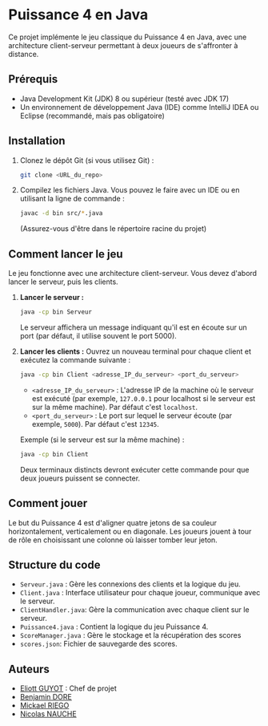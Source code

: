 # Puissance 4 en Java

Ce projet implémente le jeu classique du Puissance 4 en Java, avec une architecture client-serveur permettant à deux joueurs de s'affronter à distance.

## Prérequis

*   Java Development Kit (JDK) 8 ou supérieur (testé avec JDK 17)
*   Un environnement de développement Java (IDE) comme IntelliJ IDEA ou Eclipse (recommandé, mais pas obligatoire)

## Installation

1.  Clonez le dépôt Git (si vous utilisez Git) :
    ```bash
    git clone <URL_du_repo>
    ```
2.  Compilez les fichiers Java. Vous pouvez le faire avec un IDE ou en utilisant la ligne de commande :
    ```bash
    javac -d bin src/*.java
    ```
    (Assurez-vous d'être dans le répertoire racine du projet)

## Comment lancer le jeu

Le jeu fonctionne avec une architecture client-serveur. Vous devez d'abord lancer le serveur, puis les clients.

1.  **Lancer le serveur :**
    ```bash
    java -cp bin Serveur
    ```
    Le serveur affichera un message indiquant qu'il est en écoute sur un port (par défaut, il utilise souvent le port 5000).

2.  **Lancer les clients :**
    Ouvrez un nouveau terminal pour chaque client et exécutez la commande suivante :
    ```bash
    java -cp bin Client <adresse_IP_du_serveur> <port_du_serveur>
    ```
    *   `<adresse_IP_du_serveur>` : L'adresse IP de la machine où le serveur est exécuté (par exemple, `127.0.0.1` pour localhost si le serveur est sur la même machine). Par défaut c'est `localhost`.
    *   `<port_du_serveur>` : Le port sur lequel le serveur écoute (par exemple, `5000`). Par défaut c'est `12345`.

    Exemple (si le serveur est sur la même machine) :
    ```bash
    java -cp bin Client
    ```
    Deux terminaux distincts devront exécuter cette commande pour que deux joueurs puissent se connecter.

## Comment jouer

Le but du Puissance 4 est d'aligner quatre jetons de sa couleur horizontalement, verticalement ou en diagonale. Les joueurs jouent à tour de rôle en choisissant une colonne où laisser tomber leur jeton.

## Structure du code

*   `Serveur.java` : Gère les connexions des clients et la logique du jeu.
*   `Client.java` : Interface utilisateur pour chaque joueur, communique avec le serveur.
*   `ClientHandler.java`: Gère la communication avec chaque client sur le serveur.
*   `Puissance4.java` : Contient la logique du jeu Puissance 4.
*   `ScoreManager.java` : Gère le stockage et la récupération des scores
*   `scores.json`: Fichier de sauvegarde des scores.

## Auteurs

*   [Eliott GUYOT](https://github.com/eliott-guyot) : Chef de projet
*   [Benjamin DORE](https://github.com/ArKoSs145)
*   [Mickael RIEGO](https://github.com/IckaeEtu)
*   [Nicolas NAUCHE](https://github.com/NicolasNauche)
